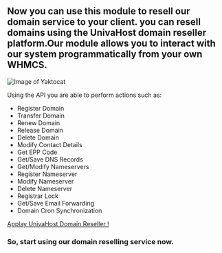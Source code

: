 ## Now you can use this module to resell our domain service to your client. you can resell domains using the UnivaHost domain reseller platform.Our module allows you to interact with our system programmatically from your own WHMCS.

![Image of Yaktocat](https://i.imgur.com/GgLZ83n.png)

Using the API you are able to perform actions such as:
* Register Domain
* Transfer Domain
* Renew Domain
* Release Domain
* Delete Domain
* Modify Contact Details
* Get EPP Code
* Get/Save DNS Records
* Get/Modify Nameservers
* Register Nameserver
* Modify Nameserver
* Delete Nameserver
* Registrar Lock
* Get/Save Email Forwarding
* Domain Cron Synchronization

[Applay UnivaHost Domain Reseller !](https://univahost.com/domain-reseller/) 

### So, start using our domain reselling service now.